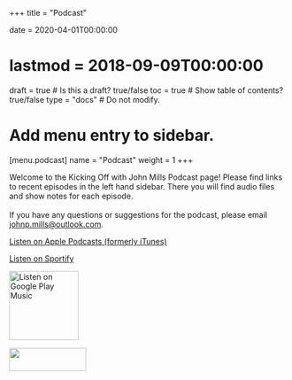 +++
title = "Podcast"

date = 2020-04-01T00:00:00
# lastmod = 2018-09-09T00:00:00

draft = true  # Is this a draft? true/false
toc = true  # Show table of contents? true/false
type = "docs"  # Do not modify.

# Add menu entry to sidebar.
[menu.podcast]
  name = "Podcast"
  weight = 1
+++

Welcome to the Kicking Off with John Mills Podcast page! Please find links to recent episodes in the left hand sidebar. There you will find audio files and show notes for each episode. <br>
<br>
If you have any questions or suggestions for the podcast, please email johnp.mills@outlook.com.

<a href='https://podcasts.apple.com/us/podcast/kicking-off-with-john-mills/id1506364968'>Listen on Apple Podcasts (formerly iTunes)</a>

<a href='https://open.spotify.com/show/2cZLoUvyWEwhjIsP8bGvmo'>Listen on Sportify</a>

<a href='https://playmusic.app.goo.gl/?ibi=com.google.PlayMusic&amp;isi=691797987&amp;ius=googleplaymusic&amp;apn=com.google.android.music&amp;link=https://play.google.com/music/m/Idwbni4znw4sgx3jszwpqetm3ke?t%3DKicking_Off_with_John_Mills%26pcampaignid%3DMKT-na-all-co-pr-mu-pod-16' rel='nofollow'><img width='125px' alt='Listen on Google Play Music' src='https://play.google.com/intl/en_us/badges-music/images/badges/en_badge_web_music.png'/></a>


<a href='https://www.stitcher.com/podcast/kicking-off-with-john-mills' rel='nofollow'><img src="https://secureimg.stitcher.com/promo.assets/badges/Stitcher_Listen_Badge_Color_Light_BG.png" width="139" height="42"></a>

